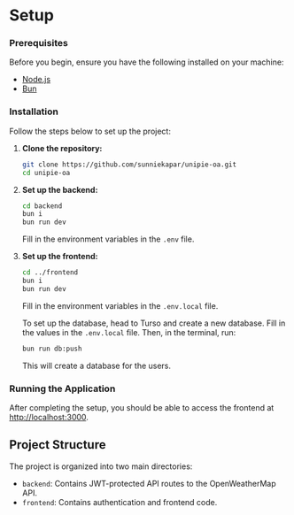  # Setup

  ### Prerequisites

  Before you begin, ensure you have the following installed on your machine:

  - [Node.js](https://nodejs.org/)
  - [Bun](https://bun.sh/)

  ### Installation

  Follow the steps below to set up the project:

  1. **Clone the repository:**

     ```sh
     git clone https://github.com/sunniekapar/unipie-oa.git
     cd unipie-oa
     ```

  2. **Set up the backend:**

     ```sh
     cd backend
     bun i
     bun run dev
     ```

     Fill in the environment variables in the `.env` file.

  3. **Set up the frontend:**

     ```sh
     cd ../frontend
     bun i
     bun run dev
     ```

     Fill in the environment variables in the `.env.local` file.
     
     To set up the database, head to Turso and create a new database. Fill in the values in the `.env.local` file. Then, in the terminal, run:

     ```sh
     bun run db:push
     ```

     This will create a database for the users.

  ### Running the Application

  After completing the setup, you should be able to access the frontend at [http://localhost:3000](http://localhost:3000).

  ## Project Structure

  The project is organized into two main directories:

  - `backend`: Contains JWT-protected API routes to the OpenWeatherMap API.
  - `frontend`: Contains authentication and frontend code.